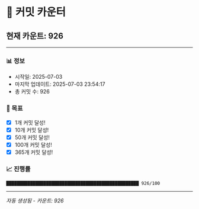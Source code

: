 # 🔢 커밋 카운터

## 현재 카운트: 926

---

### 📊 정보
- 시작일: 2025-07-03
- 마지막 업데이트: 2025-07-03 23:54:17
- 총 커밋 수: 926

### 🎯 목표
- [x] 1개 커밋 달성!
- [x] 10개 커밋 달성!
- [x] 50개 커밋 달성!
- [x] 100개 커밋 달성!
- [x] 365개 커밋 달성!

### 📈 진행률
```
██████████████████████████████████████████████████ 926/100
```

---
*자동 생성됨 - 카운트: 926*
